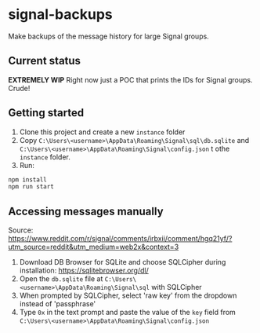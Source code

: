 # signal-backups
Make backups of the message history for large Signal groups.

## Current status
**EXTREMELY WIP**
Right now just a POC that prints the IDs for Signal groups. Crude!

## Getting started
1. Clone this project and create a new `instance` folder
2. Copy `C:\Users\<username>\AppData\Roaming\Signal\sql\db.sqlite` and `C:\Users\<username>\AppData\Roaming\Signal\config.json` t othe `instance` folder.
3. Run:
```bash
npm install
npm run start
```

## Accessing messages manually
Source: https://www.reddit.com/r/signal/comments/irbxii/comment/hgq21yf/?utm_source=reddit&utm_medium=web2x&context=3

1. Download DB Browser for SQLite and choose SQLCipher during installation: https://sqlitebrowser.org/dl/
2. Open the `db.sqlite` file at `C:\Users\<username>\AppData\Roaming\Signal\sql` with SQLCipher
3. When prompted by SQLCipher, select 'raw key' from the dropdown instead of 'passphrase'
4. Type `0x` in the text prompt and paste the value of the `key` field from `C:\Users\<username>\AppData\Roaming\Signal\config.json`
